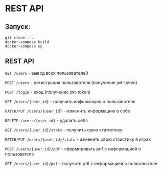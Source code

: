 # REST API

## Запуск:

```
git clone ...
docker-compose build
docker-compose up
```

## REST API

`GET /users` - вывод всех пользователей

`POST /users` - регистрация пользователя (получение jwt-token)

`POST /login` - вход (получение jwt-token)

`GET /users/{user_id}` - получить информацию о пользователе

`PATCH/PUT /users/{user_id}` - изменить информацию о себе

`DELETE /users/{user_id}` - удалить себя

`GET /users/{user_id}/stats` - получить свою статистику

`PATCH/PUT /users/{user_id}/stats` - изменить свою стаистику в играх

`POST /users/{user_id}/pdf` - сформировать pdf с информацией о пользователе

`GET /users/{user_id}/pdf` - получить pdf с информацией о пользователе
